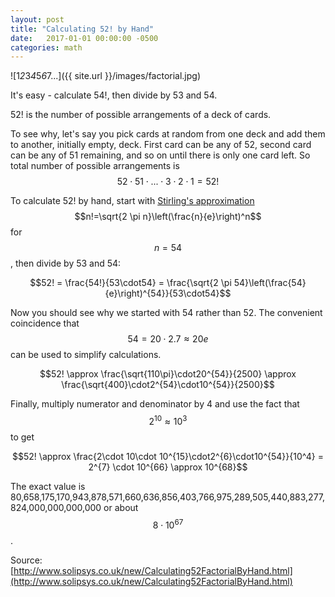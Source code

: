 ```yaml
---
layout: post
title: "Calculating 52! by Hand"
date:   2017-01-01 00:00:00 -0500
categories: math
---
```


![1*2*3*4*5*6*7...]({{ site.url }}/images/factorial.jpg)

It's easy - calculate 54!, then divide by 53 and 54.

<!--more-->

52! is the number of possible arrangements of a deck of cards.

To see why, let's say you pick cards at random from one deck and add them to another, initially empty, deck. First card can be any of 52, second card can be any of 51 remaining, and so on until there is only one card left. So total number of possible arrangements is $$52 \cdot 51 \cdot ... \cdot 3 \cdot 2 \cdot 1 = 52!$$

To calculate 52! by hand, start with [Stirling's approximation](https://en.wikipedia.org/wiki/Stirling%27s_approximation) $$n!=\sqrt{2 \pi n}\left(\frac{n}{e}\right)^n$$ for $$n=54$$, then divide by 53 and 54:

$$52! = \frac{54!}{53\cdot54} = \frac{\sqrt{2 \pi 54}\left(\frac{54}{e}\right)^{54}}{53\cdot54}$$

Now you should see why we started with 54 rather than 52. The convenient coincidence that $$54 = 20 \cdot 2.7 \approx 20 e$$ can be used to simplify calculations.

$$52! \approx \frac{\sqrt{110\pi}\cdot20^{54}}{2500} \approx \frac{\sqrt{400}\cdot2^{54}\cdot10^{54}}{2500}$$

Finally, multiply numerator and denominator by 4 and use the fact that $$2^{10}\approx 10^3$$ to get

$$52! \approx \frac{2\cdot 10\cdot 10^{15}\cdot2^{6}\cdot10^{54}}{10^4} = 2^{7} \cdot 10^{66} \approx 10^{68}$$

The exact value is 80,658,175,170,943,878,571,660,636,856,403,766,975,289,505,440,883,277,824,000,000,000,000 or about $$8 \cdot 10^{67}$$.

Source: [http://www.solipsys.co.uk/new/Calculating52FactorialByHand.html](http://www.solipsys.co.uk/new/Calculating52FactorialByHand.html)
